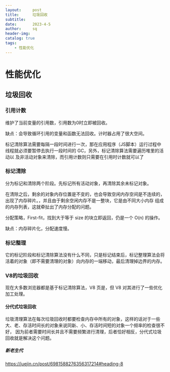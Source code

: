 ```yaml
---
layout:     post
title:      垃圾回收
subtitle:   
date:       2023-4-5
author:     sq
header-img: 
catalog: true
tags:
    - 性能优化
---
```

# 性能优化

## 垃圾回收
### 引用计数
维护了当前变量的引用数，引用数为0时立即被回收。

缺点：会导致循环引用的变量和函数无法回收。计时器占用了很大空间。

标记清除算法需要每隔一段时间进行一次，那在应用程序（JS脚本）运行过程中线程就必须要暂停去执行一段时间的 GC，另外，标记清除算法需要遍历堆里的活动以
及非活动对象来清除，而引用计数则只需要在引用时计数就可以了

### 标记清除
分为标记和清除两个阶段。先标记所有活动对象，再清除其余未标记对象。

在清除之后，剩余的对象内存位置是不变的，也会导致空闲内存空间是不连续的，出现了内存碎片。，并且由于剩余空闲内存不是一整块，它是由不同大小内存
组成的内存列表，这就牵扯出了内存分配的问题。

分配策略，First-fit，找到大于等于 size 的块立即返回，仍是一个 O(n) 的操作。

缺点：内存碎片化，分配速度慢。

### 标记整理
它的标记阶段和标记清除算法没有什么不同，只是标记结束后，标记整理算法会将活着的对象（即不需要清理的对象）向内存的一端移动，最后清理掉边界的内存。

### V8的垃圾回收
现在大多数浏览器都是基于标记清除算法，V8 页是，但 V8 对其进行了一些优化加工处理。

#### 分代式垃圾回收
垃圾清理算法在每次垃圾回收时都要检查内存中所有的对象，这样的话对于一些大、老、存活时间长的对象来说同新、小、存活时间短的对象一个频率的检查很不好，
因为前者需要时间长并且不需要频繁进行清理，后者恰好相反，分代式垃圾回收就是解决这个问题。

##### 新老生代
https://juejin.cn/post/6981588276356317214#heading-8